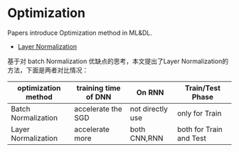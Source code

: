 # Optimization

Papers introduce Optimization method in ML&DL.

* [Layer Normalization](https://arxiv.org/abs/1607.06450v1)

基于对 batch Normalization 优缺点的思考，本文提出了Layer Normalization的方法，下面是两者对比情况：

|optimization method|training time of DNN|On RNN|Train/Test Phase|
|-------------------|--------------------|------|----------------|
|Batch Normalization| accelerate the SGD |not directly use|only for Train|
|Layer Normalization| accelerate more    |both CNN,RNN|both for Train and Test|